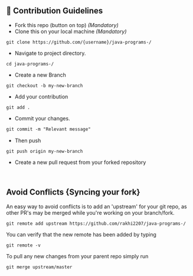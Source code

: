 ## 📝 Contribution Guidelines

- Fork this repo (button on top) _(Mandatory)_
- Clone this on your local machine _(Mandatory)_

```
git clone https://github.com/{username}/java-programs-/
```

- Navigate to project directory.

```
cd java-programs-/
```

- Create a new Branch

```
git checkout -b my-new-branch
```

- Add your contribution

```
git add .
```

- Commit your changes.

```markdown
git commit -m "Relevant message"
```

- Then push

```
git push origin my-new-branch
```

- Create a new pull request from your forked repository

<br>

## Avoid Conflicts {Syncing your fork}

An easy way to avoid conflicts is to add an 'upstream' for your git repo, as other PR's may be merged while you're working on your branch/fork.

```terminal
git remote add upstream https://github.com/rakhi2207/java-programs-/
```

You can verify that the new remote has been added by typing

```terminal
git remote -v
```

To pull any new changes from your parent repo simply run

```terminal
git merge upstream/master
```
